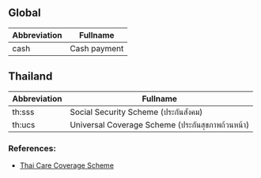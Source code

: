 
## Global

| Abbreviation | Fullname     |
| ------------ | ------------ |
| cash         | Cash payment |

## Thailand

| Abbreviation | Fullname                                     |
| ------------ | -------------------------------------------- |
| th:sss       | Social Security Scheme (ประกันสังคม)           |
| th:ucs       | Universal Coverage Scheme (ประกันสุขภาพถ้วนหน้า) |

### References:  
* [Thai Care Coverage Scheme](http://www.uckkpho.com/uncategorized/48/)